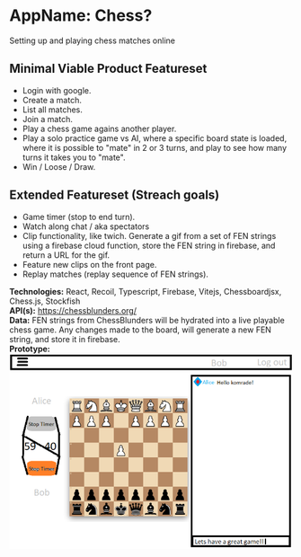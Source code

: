 # AppName: Chess?

Setting up and playing chess matches online

## Minimal Viable Product Featureset

* Login with google.
* Create a match.
* List all matches.
* Join a match.
* Play a chess game agains another player.
* Play a solo practice game vs AI, where a specific board state is loaded, where it is possible to "mate" in 2 or 3 turns, and play to see how many turns it takes you to "mate".
* Win / Loose / Draw.


## Extended Featureset (Streach goals)

* Game timer (stop to end turn).
* Watch along chat / aka spectators
* Clip functionality, like twich. Generate a gif from a set of FEN strings using a firebase cloud function, store the FEN string in firebase, and return a URL for the gif.
* Feature new clips on the front page.
* Replay matches (replay sequence of FEN strings).

**Technologies:** React, Recoil, Typescript, Firebase, Vitejs, Chessboardjsx, Chess.js, Stockfish <br>
**API(s):** https://chessblunders.org/ <br>
**Data:** FEN strings from ChessBlunders will be hydrated into a live playable chess game. Any changes made to the board, will generate a new FEN string, and store it in firebase.<br>
**Prototype:** <br> ![](./prototype/board.png)
